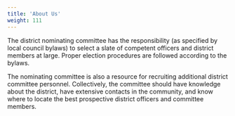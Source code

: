 ```yaml
---
title: 'About Us'
weight: 111
---
```


The district nominating committee has the responsibility (as specified by local council bylaws) to select a slate of competent officers and district members at large. Proper election procedures are followed according to the bylaws.

The nominating committee is also a resource for recruiting additional district committee personnel. Collectively, the committee should have knowledge about the district, have extensive contacts in the community, and know where to locate the best prospective district officers and committee members.
